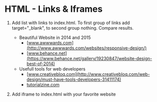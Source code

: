 # HTML - Links & Iframes



1. Add list with links to index.html. To first group of links add target="_blank", to second group nothing. Compare results.

    * Beautiful Website in 2014 and 2015
        * [www.awwwards.com](http://www.awwwards.com/websites/responsive-design/)
        * [www.behance.net](https://www.behance.net/gallery/19230847/website-design-best-of-2014)
    * Usefull tools for web developers
        * [www.creativebloq.com](http://www.creativebloq.com/web-design/must-have-tools-developers-31411174)
        * [tutorialzine.com](http://tutorialzine.com/2014/09/50-awesome-tools-and-resources-for-web-developers/)
        
2. Add iframe to index.html with your favorite website